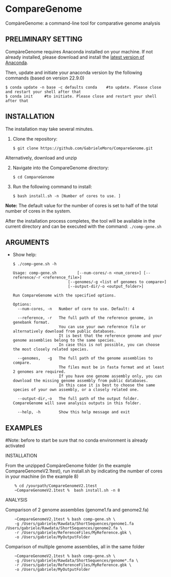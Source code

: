 # CompareGenome

CompàreGenome: a command-line tool for comparative genome analysis

## PRELIMINARY SETTING
CompàreGenome requires Anaconda installed on your machine. 
If not already installed, please download and install 
the [latest version of Anaconda](https://www.anaconda.com/download/).

Then, update and initiate your anaconda version by the following commands (based on version 22.9.0)
```shell
$ conda update -n base -c defaults conda    #to update. Please close and restart your shell after that
$ conda init     #to initiate. Please close and restart your shell after that
```


## INSTALLATION

The installation may take several minutes.

1. Clone the repository:
    ```shell
    $ git clone https://github.com/GabrieleMoro/CompareGenome.git
    ```
Alternatively, download and unzip

2. Navigate into the CompareGenome directory:
    ```shell
    $ cd CompareGenome
    ```

3. Run the following command to install:
    ```shell
    $ bash install.sh -n [Number of cores to use. ]
    ```
**Note:** The default value for the number of cores is set to half of the total number of cores in the system.

After the installation process completes, the tool will be available in the current directory and can be executed with the command:
    `./comp-gene.sh`


## ARGUMENTS
- Show help:
    ```shell
    $ ./comp-gene.sh -h
    ```

    ```shell
    Usage: comp-gene.sh         [--num-cores/-n <num_cores>] [--reference/-r <reference_file>]
                            [--genomes/-g <list of genomes to compare>]
                            [--output-dir/-o <output_folder>]

    Run CompareGenome with the specified options.

    Options:
      --num-cores, -n   Number of core to use. Default: 4

      --reference, -r   The full path of the reference genome, in genebank format.
                        You can use your own reference file or alternatively download from public databases.
                        It is best that the reference genome and your genome assemblies belong to the same species.
                        In case this is not possible, you can choose the most closely related species.

      --genomes,   -g   The full path of the genome assemblies to compare.
                        The files must be in fasta format and at least 2 genomes are required.
                        If you have one genome assembly only, you can download the missing genome assembly from public databases.
                        In this case it is best to choose the same species of your own assembly, or a closely related one.

      --output-dir,-o   The full path of the output folder. CompareGenome will save analysis outputs in this folder.

      --help, -h        Show this help message and exit
    ```
  
## EXAMPLES
#Note: before to start be sure that no conda environment is already activated

INSTALLATION

From the unzipped CompàreGenome folder (in the example CompareGenomeV2.1test), run install.sh by indicating the number of cores in your machine (in the example 8)
```shell
    % cd /yourpath/CompareGenomeV2.1test
    ~CompareGenomeV2.1test %  bash install.sh -n 8 
```
ANALYSIS

Comparison of 2 genome assemblies (genome1.fa and genome2.fa)
```shell
    ~CompareGenomeV2.1test % bash comp-gene.sh \ 
    -g /Users/gabriele/Rawdata/ShortSequences/genome1.fa /Users/gabriele/Rawdata/ShortSequences/genome2.fa \ 
    -r /Users/gabriele/ReferenceFiles/MyReference.gbk \ 
    -o /Users/gabriele/MyOutputFolder
```
Comparison of multiple genome assemblies, all in the same folder
```shell
    ~CompareGenomeV2.1test % bash comp-gene.sh \
    -g /Users/gabriele/Rawdata/ShortSequences/genome*.fa \
    -r /Users/gabriele/ReferenceFiles/MyReference.gbk \
    -o /Users/gabriele/MyOutputFolder
```
    